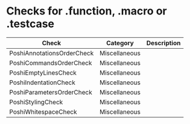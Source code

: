 # Checks for .function, .macro or .testcase

Check | Category | Description
----- | -------- | -----------
PoshiAnnotationsOrderCheck | Miscellaneous | |
PoshiCommandsOrderCheck | Miscellaneous | |
PoshiEmptyLinesCheck | Miscellaneous | |
PoshiIndentationCheck | Miscellaneous | |
PoshiParametersOrderCheck | Miscellaneous | |
PoshiStylingCheck | Miscellaneous | |
PoshiWhitespaceCheck | Miscellaneous | |